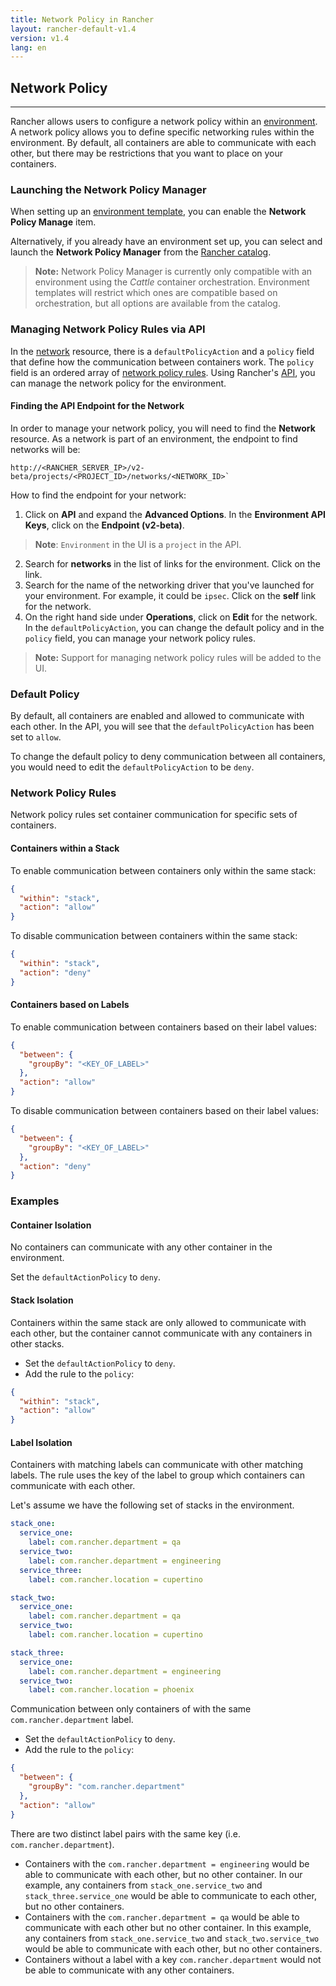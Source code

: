 ```yaml
---
title: Network Policy in Rancher
layout: rancher-default-v1.4
version: v1.4
lang: en
---
```


## Network Policy
---

Rancher allows users to configure a network policy within an [environment]({{site.baseurl}}/rancher/{{page.version}}/{{page.lang}}/environments/). A network policy allows you to define specific networking rules within the environment. By default, all containers are able to communicate with each other, but there may be restrictions that you want to place on your containers. 

### Launching the Network Policy Manager

When setting up an [environment template]({{site.baseurl}}/rancher/{{page.version}}/{{page.lang}}/environments/#what-is-an-environment-template), you can enable the **Network Policy Manage** item. 

Alternatively, if you already have an environment set up, you can select and launch the **Network Policy Manager** from the [Rancher catalog]({{site.baseurl}}/rancher/{{page.version}}/{{page.lang}}/catalog/).

> **Note:** Network Policy Manager is currently only compatible with an environment using the _Cattle_ container orchestration. Environment templates will restrict which ones are compatible based on orchestration, but all options are available from the catalog.

### Managing Network Policy Rules via API 

In the [network]({{site.baseurl}}/rancher/{{page.version}}/{{page.lang}}/api/v2-beta/resources/network/) resource, there is a `defaultPolicyAction` and a `policy` field that define how the communication between containers work. The `policy` field is an ordered array of [network policy rules]({{site.baseurl}}/rancher/{{page.version}}/{{page.lang}}/api/v2-beta/resources/networkPolicyRule/). Using Rancher's [API]({{site.baseurl}}/rancher/{{page.version}}/{{page.lang}}/api/v2-beta/), you can manage the network policy for the environment.

#### Finding the API Endpoint for the Network

In order to manage your network policy, you will need to find the **Network** resource. As a network is part of an environment, the endpoint to find networks will be:

```
http://<RANCHER_SERVER_IP>/v2-beta/projects/<PROJECT_ID>/networks/<NETWORK_ID>`
```

How to find the endpoint for your network: 

1. Click on **API** and expand the **Advanced Options**. In the **Environment API Keys**, click on the **Endpoint (v2-beta)**. 
  > **Note**: `Environment` in the UI is a `project` in the API. 
2. Search for **networks** in the list of links for the environment. Click on the link. 
3. Search for the name of the networking driver that you've launched for your environment. For example, it could be `ipsec`. Click on the **self** link for the network. 
4. On the right hand side under **Operations**, click on **Edit** for the network. In the `defaultPolicyAction`, you can change the default policy and in the `policy` field, you can manage your network policy rules. 

> **Note:** Support for managing network policy rules will be added to the UI. 

### Default Policy

By default, all containers are enabled and allowed to communicate with each other. In the API, you will see that the `defaultPolicyAction` has been set to `allow`. 

To change the default policy to deny communication between all containers, you would need to edit the `defaultPolicyAction` to be `deny`. 

### Network Policy Rules

Network policy rules set container communication for specific sets of containers. 

#### Containers within a Stack 

To enable communication between containers only within the same stack:

```json
{
  "within": "stack",
  "action": "allow"
}
```

To disable communication between containers within the same stack:

```json
{
  "within": "stack",
  "action": "deny"
}
```

#### Containers based on Labels

To enable communication between containers based on their label values:

```json
{
  "between": {
    "groupBy": "<KEY_OF_LABEL>"
  },
  "action": "allow"
}
```

To disable communication between containers based on their label values:

```json
{
  "between": {
    "groupBy": "<KEY_OF_LABEL>"
  },
  "action": "deny"
}
```

### Examples

#### Container Isolation

No containers can communicate with any other container in the environment.

Set the `defaultActionPolicy` to `deny`.

#### Stack Isolation

Containers within the same stack are only allowed to communicate with each other, but the container cannot communicate with any containers in other stacks.

* Set the `defaultActionPolicy` to `deny`.
* Add the rule to the `policy`:

 ```json
 {
   "within": "stack",
   "action": "allow"
 }
 ```

#### Label Isolation

Containers with matching labels can communicate with other matching labels. The rule uses the key of the label to group which containers can communicate with each other.

Let's assume we have the following set of stacks in the environment.

```yaml
stack_one:
  service_one:
    label: com.rancher.department = qa
  service_two:
    label: com.rancher.department = engineering
  service_three:
    label: com.rancher.location = cupertino

stack_two:
  service_one:
    label: com.rancher.department = qa
  service_two:
    label: com.rancher.location = cupertino

stack_three:
  service_one:
    label: com.rancher.department = engineering
  service_two:
    label: com.rancher.location = phoenix
```

Communication between only containers of with the same `com.rancher.department` label. 

* Set the `defaultActionPolicy` to `deny`.
* Add the rule to the `policy`:

 ```json
 {
   "between": {
     "groupBy": "com.rancher.department"
   },
   "action": "allow"
 }
 ```
 
There are two distinct label pairs with the same key (i.e. `com.rancher.department`).

* Containers with the `com.rancher.department = engineering` would be able to communicate with each other, but no other container. In our example, any containers from `stack_one.service_two` and `stack_three.service_one` would be able to communicate to each other, but no other containers. 
* Containers with the `com.rancher.department = qa` would be able to communicate with each other but no other container. In this example, any containers from `stack_one.service_two` and `stack_two.service_two` would be able to communicate with each other, but no other containers. 
* Containers without a label with a key `com.rancher.department` would not be able to communicate with any other containers. 
